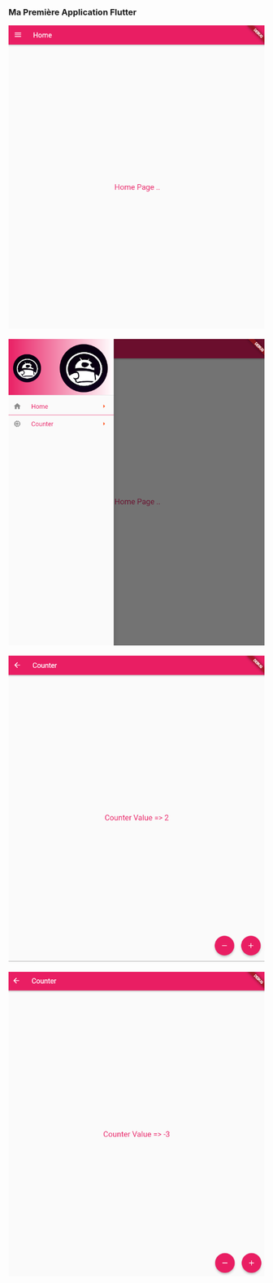 <h3>Ma Première Application Flutter</h3>
<img src="screenshot1.png"/>
<br></br>
<img src="screenshot2.png"/>
<br></br>
<img src="screenshot3.png"/>
<br></br>
<img src="screenshot4.png"/>
<br></br>
